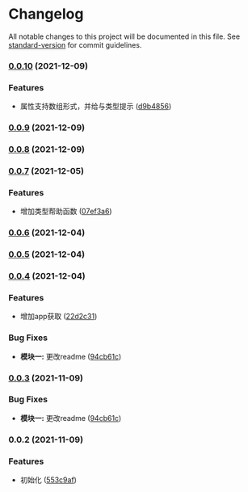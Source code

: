 # Changelog

All notable changes to this project will be documented in this file. See [standard-version](https://github.com/conventional-changelog/standard-version) for commit guidelines.

### [0.0.10](https://github.com/agileago/vue3-oop/compare/v0.0.9...v0.0.10) (2021-12-09)


### Features

* 属性支持数组形式，并给与类型提示 ([d9b4856](https://github.com/agileago/vue3-oop/commit/d9b4856031b72c364904f48a545faf1be00d010c))

### [0.0.9](https://github.com/agileago/vue3-oop/compare/v0.0.8...v0.0.9) (2021-12-09)

### [0.0.8](https://github.com/agileago/vue3-oop/compare/v0.0.7...v0.0.8) (2021-12-09)

### [0.0.7](https://github.com/agileago/vue3-oop/compare/v0.0.6...v0.0.7) (2021-12-05)


### Features

* 增加类型帮助函数 ([07ef3a6](https://github.com/agileago/vue3-oop/commit/07ef3a606fcb91cce32655fe27f818aaa37796ef))

### [0.0.6](https://github.com/agileago/vue3-oop/compare/v0.0.5...v0.0.6) (2021-12-04)

### [0.0.5](https://github.com/agileago/vue3-oop/compare/v0.0.4...v0.0.5) (2021-12-04)

### [0.0.4](https://github.com/agileago/vue3-oop/compare/v0.0.3...v0.0.4) (2021-12-04)


### Features

* 增加app获取 ([22d2c31](https://github.com/agileago/vue3-oop/commit/22d2c31e5a1e3fc87c8a8d8627933dff3512e50d))


### Bug Fixes

* **模块一:** 更改readme ([94cb61c](https://github.com/agileago/vue3-oop/commit/94cb61c685f1b567f407104a9c6921cbf151b897))

### [0.0.3](https://github.com/agileago/vue3-oop/compare/v0.0.2...v0.0.3) (2021-11-09)


### Bug Fixes

* **模块一:** 更改readme ([94cb61c](https://github.com/agileago/vue3-oop/commit/94cb61c685f1b567f407104a9c6921cbf151b897))

### 0.0.2 (2021-11-09)


### Features

* 初始化 ([553c9af](https://github.com/agileago/vue3-oop/commit/553c9af87443170387ae04852cfee4891e2db2ab))
